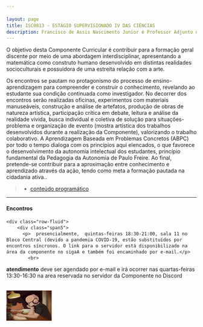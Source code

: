 ```yaml
---

layout: page
title: ISC0813 - ESTÁGIO SUPERVISIONADO IV DAS CIÊNCIAS
description: Francisco de Assis Nascimento Junior é Professor Adjunto no Campus Sosígenes Costa da Universidade Federal do Sul da Bahia, em Porto Seguro (BA); onde atua na formação de professores e pesquisa as relações entre identidade de gênero/relações étnico-raciais no Ensino de Ciências através das Histórias em Quadrinhos de Super-Heróis
---
```

O objetivo desta Componente Curricular é contribuir para a formação geral discente por meio de uma abordagem interdisciplinar, apresentando a matemática como construto humano desenvolvido em distintas realidades socioculturais e possuidora de uma estreita relação com a arte.

Os encontros se pautam no protagonismo do processo de ensino-aprendizagem para compreender e construir o conhecimento,  revelando ao estudante sua condição continuada como investigador. No decorrer dos encontros serão realizadas oficinas, experimentos com materiais manuseáveis, construção e análise de artefatos, produção de obras de natureza artística, participação crítica em debate, leitura e análise da realidade vivida, busca individual e coletiva de solução para situações-problema e organização de evento (mostra artística dos trabalhos desenvolvidos durante a realização da Componente), valorizando o trabalho colaborativo.
A Aprendizagem Baseada em Problemas Concretos (ABPC) por todo o tempo dialoga com os princípios aqui elencados, o que favorece o desenvolvimento da autonomia intelectual dos estudantes, princípio fundamental da Pedagogia da Autonomia de Paulo Freire.
Ao final, pretende-se contribuir para a aproximação entre conhecimento e aprendizado através da ação,  tendo como meta a formação pautada na cidadania ativa..


>- [conteúdo programático](https://itxesco.github.io/aulas/ISC0070/agenda.html)

---

<div class="container">
<h4><a name="contact"></a>Encontros</h4>

    <div class="row-fluid">
        <div class="span5">
          <p>  presencialmente,  quintas-feiras 18:30-21:00, sala 11 no Bloco Central (devido a pandemia COVID-19, estão substituídos por encontros síncronos. O link para o servidor está disponibilizado na área da componente no sigaA e também foi encaminhado por e-mail.</p>
            <br>
<p> <b>atendimento</b>
deve ser agendado por e-mail e irá ocorrer nas quartas-feiras 13:30-16:30 na area reservada no servidor da Componente no Discord</p>
<br/>


</div>
            <div class="span2">
                     <a href="https://youtu.be/5qap5aO4i9A" target="_blank">
                       <img src="/assets/figuras/perfil_lo_fi.jpeg" alt="estudar ouvindo lofi hip hop é relaxante e auxilia sua concentração." width=120 height=80 title="Prof. Dr. Francisco Nascimento" alt="Francisco de Assis Nascimento Junior">
                     </a>
                   </div>
          </div>
</div>
